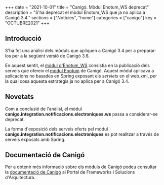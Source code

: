 +++
date        = "2021-10-01"
title       = "Canigó. Mòdul Enotum_WS deprecat"
description = "S'ha deprecat el mòdul Enotum_WS que ja no aplica a Canigó 3.4."
sections    = ["Notícies", "home"]
categories  = ["canigo"]
key         = "OCTUBRE2021"
+++

## Introducció

S'ha fet una anàlisi dels mòduls que apliquen a Canigó 3.4 per a preparar-los per a la següent versió de Canigó 3.6.

En aquest sentit, el [mòdul d'Enotum_WS](/canigo-documentacio-versions-3x-integracio/modul-enotum-ws/) consistia en
la publicació dels serveis que ofereix el [mòdul Enotum](/canigo-documentacio-versions-3x-integracio/modul-enotum/) de
Canigó. Aquest mòdul aplicava a aplicacions no basades en Spring exposant els *servlets* en el web.xml, per la qual
cosa aquesta estratègia ja no aplica per a Canigó 3.4.

## Novetats
Com a conclusió de l'anàlisi, el mòdul **canigo.integration.notificacions.electroniques.ws** passa a considerar-se
deprecat.

La forma d'exposició dels serveis oferts pel mòdul **canigo.integration.notificacions.electroniques** es pot realitzar
a través de serveis exposats amb Spring.

## Documentació de Canigó

Per a obtenir més informació sobre els mòduls de Canigó podeu consultar la [documentació de Canigó](/canigo-documentacio/)
al Portal de Frameworks i Solucions d'Arquitectura.
